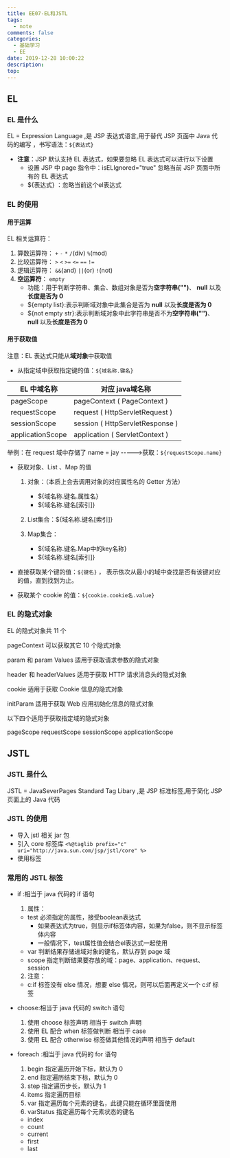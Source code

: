 ```yaml
---
title: EE07-EL和JSTL
tags:
  - note
comments: false
categories:
  - 基础学习
  - EE
date: 2019-12-28 10:00:22
description:
top:
---
```


## EL

### EL 是什么

EL = Expression Language ,是 JSP 表达式语言,用于替代 JSP 页面中 Java 代码的编写 ，书写语法：`${表达式}`

* **注意**：JSP 默认支持 EL 表达式，如果要忽略 EL 表达式可以进行以下设置
    * 设置 JSP 中 page 指令中：isELIgnored="true" 忽略当前  JSP  页面中所有的 EL 表达式
    * \${表达式} ：忽略当前这个el表达式

### EL 的使用

#### 用于运算

EL 相关运算符：
1. 算数运算符： `+` `-` `*` `/`(div) `%`(mod)
2. 比较运算符： `>` `<` `>=` `<=` `==` `!=`
3. 逻辑运算符： `&&`(and) `||`(or) `!`(not)
4. **空运算符**： `empty`
    * 功能：用于判断字符串、集合、数组对象是否为**空字符串("")**、 **null** 以及**长度是否为 0**
    * ${empty list}:表示判断域对象中此集合是否为 **null** 以及**长度是否为 0**
    * ${not empty str}:表示判断域对象中此字符串是否不为**空字符串("")**、 **null** 以及**长度是否为 0**


#### 用于获取值

注意：EL 表达式只能从**域对象**中获取值

* 从指定域中获取指定键的值：`${域名称.键名}`

| EL 中域名称 | 对应 java域名称 |
| ---------- | -------------- |
| pageScope  | pageContext ( PageContext )|
| requestScope  | request ( HttpServletRequest ) |
| sessionScope  | session ( HttpServletResponse ) |
| applicationScope  | application ( ServletContext )|

举例：在 request 域中存储了 name = jay ----->获取：`${requestScope.name}`

* 获取对象、List 、Map 的值
    1. 对象：（本质上会去调用对象的对应属性名的 Getter 方法）
        * ${域名称.键名.属性名}
        * ${域名称.键名[索引]}

    2. List集合：${域名称.键名[索引]}

    3. Map集合：
        * ${域名称.键名.Map中的key名称}
        * ${域名称.键名[索引]}

* 直接获取某个键的值：`${键名}` ， 表示依次从最小的域中查找是否有该键对应的值，直到找到为止。

* 获取某个 cookie 的值：`${cookie.cookie名.value}`


### EL 的隐式对象

EL 的隐式对象共 11 个

pageContext 可以获取其它 10 个隐式对象

param 和 param Values 适用于获取请求参数的隐式对象

header 和 headerValues 适用于获取 HTTP 请求消息头的隐式对象

cookie 适用于获取 Cookie 信息的隐式对象

initParam 适用于获取 Web 应用初始化信息的隐式对象

以下四个适用于获取指定域的隐式对象

pageScope 
requestScope
sessionScope
applicationScope
 
## JSTL

### JSTL 是什么

JSTL = JavaSeverPages Standard Tag Libary ,是 JSP 标准标签,用于简化
JSP 页面上的 Java 代码		

###  JSTL 的使用

* 导入 jstl 相关 jar 包
* 引入 core 标签库 `<%@taglib prefix="c" uri="http://java.sun.com/jsp/jstl/core" %>`
* 使用标签

### 常用的 JSTL 标签

* if :相当于 java 代码的 if 语句
  1. 属性：
    * test 必须指定的属性，接受boolean表达式
      * 如果表达式为true，则显示if标签体内容，如果为false，则不显示标签体内容
      * 一般情况下，test属性值会结合el表达式一起使用
    * var 判断结果存储进域对象的键名，默认存到 page 域
    * scope 指定判断结果要存放的域：page、application、request、session
  2. 注意：
    * c:if 标签没有 else 情况，想要 else 情况，则可以后面再定义一个 c:if 标签
* choose:相当于 java 代码的 switch 语句
  1. 使用 choose 标签声明         		        相当于 switch 声明
  2. 使用 EL 配合 when 标签做判断         		 相当于 case
  3. 使用 EL 配合 otherwise 标签做其他情况的声明    相当于 default

* foreach :相当于 java 代码的 for 语句
  1. begin 指定遍历开始下标，默认为 0
  2. end 指定遍历结束下标，默认为 0
  3. step 指定遍历步长，默认为 1
  4. items 指定遍历目标
  5. var 指定遍历每个元素的键名，此键只能在循环里面使用
  6. varStatus 指定遍历每个元素状态的键名
    * index
    * count
    * current
    * first
    * last